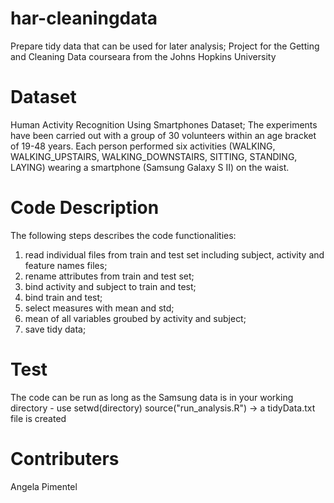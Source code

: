 # har-cleaningdata
Prepare tidy data that can be used for later analysis;
Project for the Getting and Cleaning Data courseara from the Johns Hopkins University

# Dataset
Human Activity Recognition Using Smartphones Dataset;
The experiments have been carried out with a group of 30 volunteers within an age bracket of 19-48 years. Each person performed six activities (WALKING, WALKING_UPSTAIRS, WALKING_DOWNSTAIRS, SITTING, STANDING, LAYING) wearing a smartphone (Samsung Galaxy S II) on the waist.

# Code Description
The following steps describes the code functionalities:
  1) read individual files from train and test set including subject, activity and feature names files;
  2) rename attributes from train and test set;
  3) bind activity and subject to train and test;
  4) bind train and test;
  5) select measures with mean and std;
  6) mean of all variables groubed by activity and subject;
  7) save tidy data;
  
# Test
The code can be run as long as the Samsung data is in your working directory - use setwd(directory)
source("run_analysis.R") -> a tidyData.txt file is created

# Contributers
Angela Pimentel





